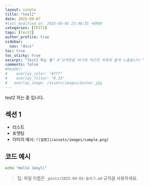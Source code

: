 ```yaml
---
layout: single
title: "test2"
date: 2025-09-07
#last_modified_at: 2025-09-05 23:40:35 +0900
categories: [TEST2]
tags: [test2]
author_profile: true
sidebar:
  nav: "docs" 
toc: true
toc_sticky: true
excerpt: "Test2 하는 중" #"요약문을 여기에 적으면 목록에 짧게 노출됩니다."
comments: false
#header:
#    overlay_color: "#fff"
#    overlay_filter: "0.35"
#   overlay_image: /assets/images/banner.jpg
---
```


test2 하는 중 입니다. <!-- more -->

## 섹션 1
- 리스트
- 포맷팅
- 이미지 예시: `![설명](/assets/images/sample.png)`

## 코드 예시
```bash
echo "Hello Jekyll"
```

> 팁: 파일 이름은 `_posts/2025-09-05-슬러그.md` 규칙을 사용하세요.
